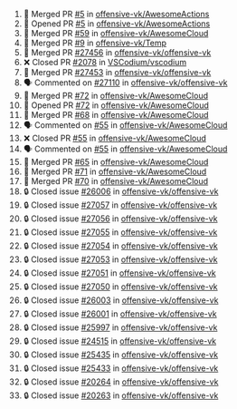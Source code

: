 <!--START_SECTION:activity-->
1. 🎉 Merged PR [#5](https://github.com/offensive-vk/AwesomeActions/pull/5) in [offensive-vk/AwesomeActions](https://github.com/offensive-vk/AwesomeActions)
2. 💪 Opened PR [#5](https://github.com/offensive-vk/AwesomeActions/pull/5) in [offensive-vk/AwesomeActions](https://github.com/offensive-vk/AwesomeActions)
3. 🎉 Merged PR [#59](https://github.com/offensive-vk/AwesomeCloud/pull/59) in [offensive-vk/AwesomeCloud](https://github.com/offensive-vk/AwesomeCloud)
4. 🎉 Merged PR [#9](https://github.com/offensive-vk/Temp/pull/9) in [offensive-vk/Temp](https://github.com/offensive-vk/Temp)
5. 🎉 Merged PR [#27456](https://github.com/offensive-vk/offensive-vk/pull/27456) in [offensive-vk/offensive-vk](https://github.com/offensive-vk/offensive-vk)
6. ❌ Closed PR [#2078](https://github.com/VSCodium/vscodium/pull/2078) in [VSCodium/vscodium](https://github.com/VSCodium/vscodium)
7. 🎉 Merged PR [#27453](https://github.com/offensive-vk/offensive-vk/pull/27453) in [offensive-vk/offensive-vk](https://github.com/offensive-vk/offensive-vk)
8. 🗣 Commented on [#27110](https://github.com/offensive-vk/offensive-vk/issues/27110#issuecomment-2450566388) in [offensive-vk/offensive-vk](https://github.com/offensive-vk/offensive-vk)
9. 🎉 Merged PR [#72](https://github.com/offensive-vk/AwesomeCloud/pull/72) in [offensive-vk/AwesomeCloud](https://github.com/offensive-vk/AwesomeCloud)
10. 💪 Opened PR [#72](https://github.com/offensive-vk/AwesomeCloud/pull/72) in [offensive-vk/AwesomeCloud](https://github.com/offensive-vk/AwesomeCloud)
11. 🎉 Merged PR [#68](https://github.com/offensive-vk/AwesomeCloud/pull/68) in [offensive-vk/AwesomeCloud](https://github.com/offensive-vk/AwesomeCloud)
12. 🗣 Commented on [#55](https://github.com/offensive-vk/AwesomeCloud/pull/55#issuecomment-2450113422) in [offensive-vk/AwesomeCloud](https://github.com/offensive-vk/AwesomeCloud)
13. ❌ Closed PR [#55](https://github.com/offensive-vk/AwesomeCloud/pull/55) in [offensive-vk/AwesomeCloud](https://github.com/offensive-vk/AwesomeCloud)
14. 🗣 Commented on [#55](https://github.com/offensive-vk/AwesomeCloud/pull/55#issuecomment-2450110864) in [offensive-vk/AwesomeCloud](https://github.com/offensive-vk/AwesomeCloud)
15. 🎉 Merged PR [#65](https://github.com/offensive-vk/AwesomeCloud/pull/65) in [offensive-vk/AwesomeCloud](https://github.com/offensive-vk/AwesomeCloud)
16. 🎉 Merged PR [#71](https://github.com/offensive-vk/AwesomeCloud/pull/71) in [offensive-vk/AwesomeCloud](https://github.com/offensive-vk/AwesomeCloud)
17. 🎉 Merged PR [#70](https://github.com/offensive-vk/AwesomeCloud/pull/70) in [offensive-vk/AwesomeCloud](https://github.com/offensive-vk/AwesomeCloud)
18. 🔒 Closed issue [#26006](https://github.com/offensive-vk/offensive-vk/issues/26006) in [offensive-vk/offensive-vk](https://github.com/offensive-vk/offensive-vk)
19. 🔒 Closed issue [#27057](https://github.com/offensive-vk/offensive-vk/issues/27057) in [offensive-vk/offensive-vk](https://github.com/offensive-vk/offensive-vk)
20. 🔒 Closed issue [#27056](https://github.com/offensive-vk/offensive-vk/issues/27056) in [offensive-vk/offensive-vk](https://github.com/offensive-vk/offensive-vk)
21. 🔒 Closed issue [#27055](https://github.com/offensive-vk/offensive-vk/issues/27055) in [offensive-vk/offensive-vk](https://github.com/offensive-vk/offensive-vk)
22. 🔒 Closed issue [#27054](https://github.com/offensive-vk/offensive-vk/issues/27054) in [offensive-vk/offensive-vk](https://github.com/offensive-vk/offensive-vk)
23. 🔒 Closed issue [#27053](https://github.com/offensive-vk/offensive-vk/issues/27053) in [offensive-vk/offensive-vk](https://github.com/offensive-vk/offensive-vk)
24. 🔒 Closed issue [#27051](https://github.com/offensive-vk/offensive-vk/issues/27051) in [offensive-vk/offensive-vk](https://github.com/offensive-vk/offensive-vk)
25. 🔒 Closed issue [#27050](https://github.com/offensive-vk/offensive-vk/issues/27050) in [offensive-vk/offensive-vk](https://github.com/offensive-vk/offensive-vk)
26. 🔒 Closed issue [#26003](https://github.com/offensive-vk/offensive-vk/issues/26003) in [offensive-vk/offensive-vk](https://github.com/offensive-vk/offensive-vk)
27. 🔒 Closed issue [#26001](https://github.com/offensive-vk/offensive-vk/issues/26001) in [offensive-vk/offensive-vk](https://github.com/offensive-vk/offensive-vk)
28. 🔒 Closed issue [#25997](https://github.com/offensive-vk/offensive-vk/issues/25997) in [offensive-vk/offensive-vk](https://github.com/offensive-vk/offensive-vk)
29. 🔒 Closed issue [#24515](https://github.com/offensive-vk/offensive-vk/issues/24515) in [offensive-vk/offensive-vk](https://github.com/offensive-vk/offensive-vk)
30. 🔒 Closed issue [#25435](https://github.com/offensive-vk/offensive-vk/issues/25435) in [offensive-vk/offensive-vk](https://github.com/offensive-vk/offensive-vk)
31. 🔒 Closed issue [#25433](https://github.com/offensive-vk/offensive-vk/issues/25433) in [offensive-vk/offensive-vk](https://github.com/offensive-vk/offensive-vk)
32. 🔒 Closed issue [#20264](https://github.com/offensive-vk/offensive-vk/issues/20264) in [offensive-vk/offensive-vk](https://github.com/offensive-vk/offensive-vk)
33. 🔒 Closed issue [#20263](https://github.com/offensive-vk/offensive-vk/issues/20263) in [offensive-vk/offensive-vk](https://github.com/offensive-vk/offensive-vk)
<!--END_SECTION:activity-->
